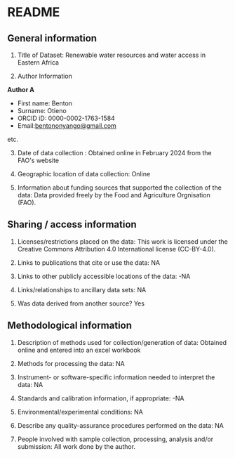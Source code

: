 # README

## General information

1.  Title of Dataset: Renewable water resources and water access in Eastern Africa  

2.  Author Information

**Author A**

- First name: Benton
- Surname: Otieno
- ORCID iD: 0000-0002-1763-1584
- Email:bentononyango@gmail.com


etc.

3.  Date of data collection : Obtained online in February 2024 from the FAO's website

4.  Geographic location of data collection: Online

5.  Information about funding sources that supported the collection of
    the data: Data provided freely by the Food and Agriculture Orgnisation (FAO).

## Sharing / access information

1.  Licenses/restrictions placed on the data: This work is licensed under the Creative Commons Attribution 4.0 International license (CC-BY-4.0).

2.  Links to publications that cite or use the data: NA

3.  Links to other publicly accessible locations of the data: -NA

4.  Links/relationships to ancillary data sets: NA

5.  Was data derived from another source? Yes

## Methodological information

1.  Description of methods used for collection/generation of data: Obtained online and entered into an excel workbook

2.  Methods for processing the data: NA

3.  Instrument- or software-specific information needed to interpret the
    data: NA

4.  Standards and calibration information, if appropriate: -NA

5.  Environmental/experimental conditions: NA

6.  Describe any quality-assurance procedures performed on the data: NA

7.  People involved with sample collection, processing, analysis and/or
    submission: All work done by the author.

